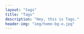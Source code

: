 ```yaml
---
layout: "tags"
title: "Tags"
description: "Hey, this is Tags."
header-img: "img/home-bg-o.jpg"
---
```

